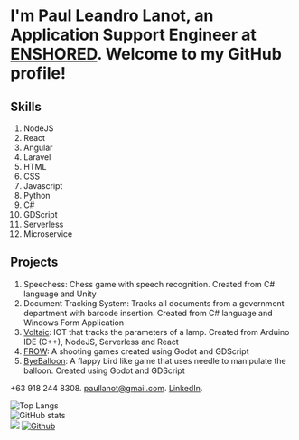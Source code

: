 
# I'm Paul Leandro Lanot, an Application Support Engineer at [ENSHORED](https://www.enshored.com). Welcome to my GitHub profile!


## Skills
1. NodeJS
2. React
3. Angular
4. Laravel
5. HTML
6. CSS
7. Javascript
8. Python
9. C#
10. GDScript
11. Serverless
12. Microservice

## Projects

1. Speechess: Chess game with speech recognition. Created from C# language and Unity
2. Document Tracking System: Tracks all documents from a government department with barcode insertion. Created from C# language and Windows Form Application
3. [Voltaic](https://master.voltaictup.online/): IOT that tracks the parameters of a lamp. Created from Arduino IDE (C++), NodeJS, Serverless and React 
4. [FROW](https://raikiri24.itch.io/frow): A shooting games created using Godot and GDScript
5. [ByeBalloon](https://raikiri24.itch.io/byebaloon): A flappy bird like game that uses needle to manipulate the balloon. Created using Godot and GDScript

+63 918 244 8308. 
paullanot@gmail.com. 
[LinkedIn](https://www.linkedin.com/in/paul-leandro-l-816b8b239). 


![Top Langs](https://github-readme-stats.vercel.app/api/top-langs/?username=raikiri24&theme=tokyonight)
<br />
![GitHub stats](https://github-readme-stats.vercel.app/api?username=raikiri24&show_icons=true&theme=tokyonight)
<br />
![](https://visitor-badge.laobi.icu/badge?page_id=raikiri24.raikiri24)
[![Github](https://img.shields.io/github/followers/raikiri24?label=Follow&style=social)](https://github.com/raikiri24)
<!--
**raikiri24/raikiri24** is a ✨ _special_ ✨ repository because its `README.md` (this file) appears on your GitHub profile.

Here are some ideas to get you started:

- 🔭 I’m currently working on ...
- 🌱 I’m currently learning ...
- 👯 I’m looking to collaborate on ...
- 🤔 I’m looking for help with ...
- 💬 Ask me about ...
- 📫 How to reach me: ...
- 😄 Pronouns: ...
- ⚡ Fun fact: ...
-->

